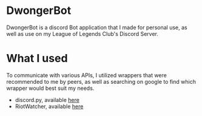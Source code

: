 # DwongerBot

DwongerBot is a discord Bot application that I made for personal use, as well as use on my League of Legends Club's Discord Server. 

# What I used
To communicate with various APIs, I utilized wrappers that were recommended to me by peers, as well as searching on google to find which wrapper would best suit my needs.
- discord.py, available [here](https://github.com/Rapptz/discord.py "discord.py Github Page")
- RiotWatcher, available [here](https://github.com/pseudonym117/Riot-Watcher "RiotWatcher GitHub Page")

